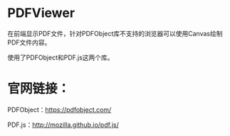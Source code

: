 # PDFViewer
在前端显示PDF文件，针对PDFObject库不支持的浏览器可以使用Canvas绘制PDF文件内容。

使用了PDFObject和PDF.js这两个库。

# 官网链接：
PDFObject：https://pdfobject.com/

PDF.js：http://mozilla.github.io/pdf.js/
